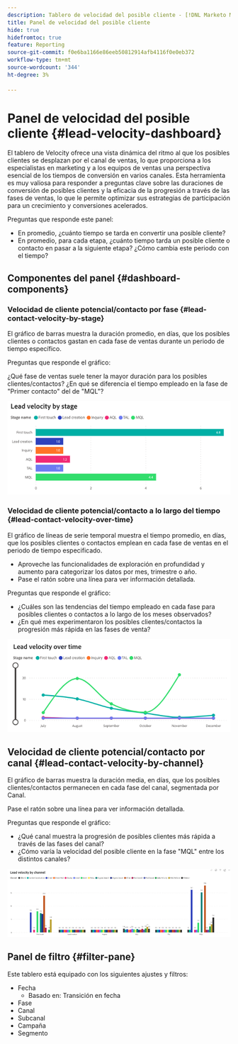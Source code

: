 ```yaml
---
description: Tablero de velocidad del posible cliente - [!DNL Marketo Measure] - Producto
title: Panel de velocidad del posible cliente
hide: true
hidefromtoc: true
feature: Reporting
source-git-commit: f0e6ba1166e86eeb50812914afb4116f0e0eb372
workflow-type: tm+mt
source-wordcount: '344'
ht-degree: 3%

---
```


# Panel de velocidad del posible cliente {#lead-velocity-dashboard}

El tablero de Velocity ofrece una vista dinámica del ritmo al que los posibles clientes se desplazan por el canal de ventas, lo que proporciona a los especialistas en marketing y a los equipos de ventas una perspectiva esencial de los tiempos de conversión en varios canales. Esta herramienta es muy valiosa para responder a preguntas clave sobre las duraciones de conversión de posibles clientes y la eficacia de la progresión a través de las fases de ventas, lo que le permite optimizar sus estrategias de participación para un crecimiento y conversiones acelerados.

Preguntas que responde este panel:

* En promedio, ¿cuánto tiempo se tarda en convertir una posible cliente?
* En promedio, para cada etapa, ¿cuánto tiempo tarda un posible cliente o contacto en pasar a la siguiente etapa? ¿Cómo cambia este periodo con el tiempo?

## Componentes del panel {#dashboard-components}

### Velocidad de cliente potencial/contacto por fase {#lead-contact-velocity-by-stage}

El gráfico de barras muestra la duración promedio, en días, que los posibles clientes o contactos gastan en cada fase de ventas durante un periodo de tiempo específico.

Preguntas que responde el gráfico:

¿Qué fase de ventas suele tener la mayor duración para los posibles clientes/contactos?
¿En qué se diferencia el tiempo empleado en la fase de &quot;Primer contacto&quot; del de &quot;MQL&quot;?

![](assets/lead-velocity-dashboard-1.png)

### Velocidad de cliente potencial/contacto a lo largo del tiempo {#lead-contact-velocity-over-time}

El gráfico de líneas de serie temporal muestra el tiempo promedio, en días, que los posibles clientes o contactos emplean en cada fase de ventas en el periodo de tiempo especificado.

* Aproveche las funcionalidades de exploración en profundidad y aumento para categorizar los datos por mes, trimestre o año.
* Pase el ratón sobre una línea para ver información detallada.

Preguntas que responde el gráfico:

* ¿Cuáles son las tendencias del tiempo empleado en cada fase para posibles clientes o contactos a lo largo de los meses observados?
* ¿En qué mes experimentaron los posibles clientes/contactos la progresión más rápida en las fases de venta?

![](assets/lead-velocity-dashboard-2.png)

## Velocidad de cliente potencial/contacto por canal {#lead-contact-velocity-by-channel}

El gráfico de barras muestra la duración media, en días, que los posibles clientes/contactos permanecen en cada fase del canal, segmentada por Canal.

Pase el ratón sobre una línea para ver información detallada.

Preguntas que responde el gráfico:

* ¿Qué canal muestra la progresión de posibles clientes más rápida a través de las fases del canal?
* ¿Cómo varía la velocidad del posible cliente en la fase &quot;MQL&quot; entre los distintos canales?

![](assets/lead-velocity-dashboard-3.png)

## Panel de filtro {#filter-pane}

Este tablero está equipado con los siguientes ajustes y filtros:

* Fecha
   * Basado en: Transición en fecha
* Fase
* Canal
* Subcanal
* Campaña
* Segmento
